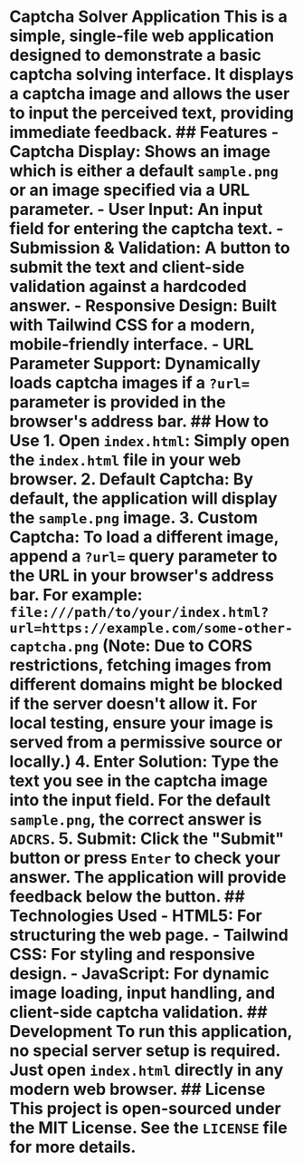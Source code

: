 # Captcha Solver Application This is a simple, single-file web application designed to demonstrate a basic captcha solving interface. It displays a captcha image and allows the user to input the perceived text, providing immediate feedback. ## Features - **Captcha Display**: Shows an image which is either a default `sample.png` or an image specified via a URL parameter. - **User Input**: An input field for entering the captcha text. - **Submission & Validation**: A button to submit the text and client-side validation against a hardcoded answer. - **Responsive Design**: Built with Tailwind CSS for a modern, mobile-friendly interface. - **URL Parameter Support**: Dynamically loads captcha images if a `?url=` parameter is provided in the browser's address bar. ## How to Use 1. **Open `index.html`**: Simply open the `index.html` file in your web browser. 2. **Default Captcha**: By default, the application will display the `sample.png` image. 3. **Custom Captcha**: To load a different image, append a `?url=` query parameter to the URL in your browser's address bar. For example: `file:///path/to/your/index.html?url=https://example.com/some-other-captcha.png` (Note: Due to CORS restrictions, fetching images from different domains might be blocked if the server doesn't allow it. For local testing, ensure your image is served from a permissive source or locally.) 4. **Enter Solution**: Type the text you see in the captcha image into the input field. For the default `sample.png`, the correct answer is `ADCRS`. 5. **Submit**: Click the "Submit" button or press `Enter` to check your answer. The application will provide feedback below the button. ## Technologies Used - **HTML5**: For structuring the web page. - **Tailwind CSS**: For styling and responsive design. - **JavaScript**: For dynamic image loading, input handling, and client-side captcha validation. ## Development To run this application, no special server setup is required. Just open `index.html` directly in any modern web browser. ## License This project is open-sourced under the MIT License. See the `LICENSE` file for more details.